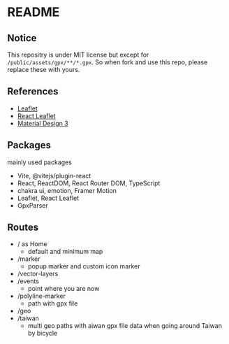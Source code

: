 # README

## Notice

This repositry is under MIT license but except for `/public/assets/gpx/**/*.gpx`. So when fork and use this repo, please replace these with yours.

## References

- [Leaflet](https://leafletjs.com/)
- [React Leaflet](https://react-leaflet.js.org/)
- [Material Design 3](https://m3.material.io/)

## Packages

mainly used packages

- Vite, @vitejs/plugin-react
- React, ReactDOM, React Router DOM, TypeScript
- chakra ui, emotion, Framer Motion
- Leaflet, React Leaflet
- GpxParser

## Routes

- / as Home
  - default and minimum map
- /marker
  - popup marker and custom icon marker
- /vector-layers
- /events
  - point where you are now
- /polyline-marker
  - path with gpx file
- /geo
- /taiwan
  - multi geo paths with aiwan gpx file data when going around Taiwan by bicycle
